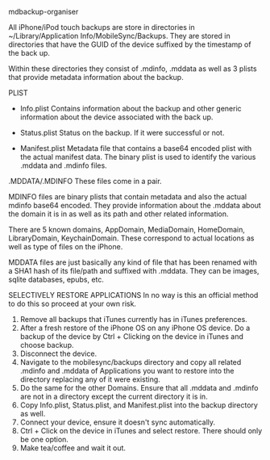 mdbackup-organiser

All iPhone/iPod touch backups are store in directories in ~/Library/Application Info/MobileSync/Backups.
They are stored in directories that have the GUID of the device suffixed by the timestamp of the back up.

Within these directories they consist of .mdinfo, .mddata as well as 3 plists that provide metadata information about the backup.

PLIST
- Info.plist
Contains information about the backup and other generic information about the device associated with the back up.

- Status.plist
Status on the backup. If it were successful or not.

- Manifest.plist
Metadata file that contains a base64 encoded plist with the actual manifest data. The binary plist is used to identify the various .mddata and .mdinfo files.



.MDDATA/.MDINFO
These files come in a pair. 

MDINFO files are binary plists that contain metadata and also the actual mdinfo base64 encoded. They provide information about the .mddata about the domain it is in as well as its path and other related information.

There are 5 known domains, AppDomain, MediaDomain, HomeDomain, LibraryDomain, KeychainDomain. These correspond to actual locations as well as type of files on the iPhone.

MDDATA files are just basically any kind of file that has been renamed with a SHA1 hash of its file/path and suffixed with .mddata. They can be images, sqlite databases, epubs, etc.



SELECTIVELY RESTORE APPLICATIONS
In no way is this an official method to do this so proceed at your own risk.

1. Remove all backups that iTunes currently has in iTunes preferences.
2. After a fresh restore of the iPhone OS on any iPhone OS device. Do a backup of the device by Ctrl + Clicking on the device in iTunes and choose backup.
3. Disconnect the device.
4. Navigate to the mobilesync/backups directory and copy all related .mdinfo and .mddata of Applications you want to restore into the directory replacing any of it were existing.
5. Do the same for the other Domains. Ensure that all .mddata and .mdinfo are not in a directory except the current directory it is in.
6. Copy Info.plist, Status.plist, and Manifest.plist into the backup directory as well.
7. Connect your device, ensure it doesn't sync automatically.
8. Ctrl + Click on the device in iTunes and select restore. There should only be one option.
9. Make tea/coffee and wait it out.